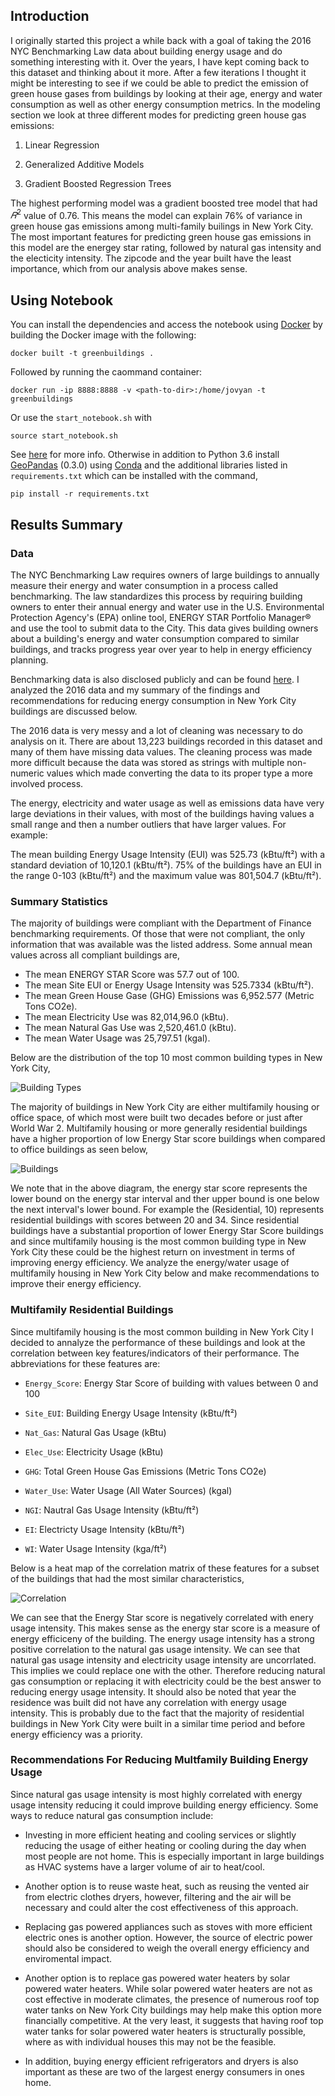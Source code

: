 
## Introduction
I originally started this project a while back with a goal of taking the 2016 NYC Benchmarking Law data about building energy usage and do something interesting with it. Over the years, I have kept coming back to this dataset and thinking about it more. After a few iterations I thought it might be interesting to see if we could be able to predict the emission of green house gases from buildings by looking at their age, energy and water consumption as well as other energy consumption metrics. In the modeling section we look at three different modes for predicting green house gas emissions:

1. Linear Regression

2. Generalized Additive Models

3. Gradient Boosted Regression Trees

The highest performing model was a gradient boosted tree model that had $𝑅^{2}$ value of 0.76. This means the model can explain 76% of variance in green house gas emissions among multi-family builings in New York City. The most important features for predicting green house gas emissions in this model are the energey star rating, followed by natural gas intensity and the electicity intensity. The zipcode and the year built have the least importance, which from our analysis above makes sense.


## Using Notebook

You can install the dependencies and access the notebook using <a href="https://www.docker.com/">Docker</a> by building the Docker image with the following:


	docker built -t greenbuildings .

Followed by running the caommand container:

	docker run -ip 8888:8888 -v <path-to-dir>:/home/jovyan -t greenbuildings

Or use the `start_notebook.sh` with

	source start_notebook.sh


See <a href="https://jupyter-docker-stacks.readthedocs.io/en/latest/index.html">here</a> for more info.  Otherwise in addition to Python 3.6 install <a href="http://geopandas.org/">GeoPandas</a> (0.3.0) using <a href="https://conda.io/en/latest/">Conda</a> and the additional libraries listed in <code>requirements.txt</code> which can be installed with the command,

	pip install -r requirements.txt



## Results Summary

### Data 

The NYC Benchmarking Law requires owners of large buildings to annually measure their energy and water consumption in a process called benchmarking. The law standardizes this process by requiring building owners to enter their annual energy and water use in the U.S. Environmental Protection Agency's (EPA) online tool, ENERGY STAR Portfolio Manager® and use the tool to submit data to the City. This data gives building owners about a building's energy and water consumption compared to similar buildings, and tracks progress year over year to help in energy efficiency planning.

Benchmarking data is also disclosed publicly and can be found <a href="http://www.nyc.gov/html/gbee/html/plan/ll84_scores.shtml">here</a>.  I analyzed the 2016 data and my summary of the findings and recommendations for reducing energy consumption in New York City buildings are discussed below. 

The 2016 data is very messy and a lot of cleaning was necessary to do analysis on it.  There are about 13,223 buildings recorded in this dataset and many of them have missing data values. The cleaning process was made more difficult because the data was stored as strings with multiple non-numeric values which made converting the data to its proper type a more involved process.

The energy, electricity and water usage as well as emissions data have very large deviations in their values, with most of the buildings having values a small range and then a number outliers that have larger values. For example:

The mean building Energy Usage Intensity (EUI) was 525.73 (kBtu/ft²) with a standard deviation of 10,120.1 (kBtu/ft²).  75% of the buildings have an EUI in the range 0-103 (kBtu/ft²) and the maximum value was 801,504.7 (kBtu/ft²).


### Summary Statistics

The majority of buildings were compliant with the Department of Finance benchmarking requirements. Of those that were not compliant, the only information that was available was the listed address. Some annual mean values across all compliant buildings are,
- The mean ENERGY STAR Score was 57.7 out of 100.
- The mean Site EUI or Energy Usage Intensity was 525.7334 (kBtu/ft²).
- The mean Green House Gase (GHG) Emissions was 6,952.577 (Metric Tons CO2e).
- The mean Electricity Use was 82,014,96.0 (kBtu).
- The mean Natural Gas Use was 2,520,461.0 (kBtu).
- The mean Water Usage was 25,797.51 (kgal).


Below are the distribution of the top 10 most common building types in New York City,

![Building Types](images/building_type.png)

The majority of buildings in New York City are either multifamily housing or office space, of which most were built two decades before or just after World War 2. Multifamily housing or more generally residential buildings have a higher proportion of low Energy Star score buildings when compared to office buildings as seen below,

![Buildings](images/Energy_Star.png)

We note that in the above diagram, the energy star score represents the lower bound on the energy star interval and ther upper bound is one below the next interval's lower bound. For example the (Residential, 10) represents residential buildings with scores between 20 and 34. Since residential buildings have a substantial proportion of lower Energy Star Score buildings and since multifamily housing is the most common building type in New York City these could be the highest return on investment in terms of improving energy efficiency. We analyze the energy/water usage of multifamily housing in New York City below and make recommendations to improve their energy efficiency.



### Multifamily Residential Buildings

Since multifamily housing is the most common building in New York City I decided to annalyze the performance of these buildings and look at the correlation between key features/indicators of their performance.  The abbreviations for these features are:

- <code>Energy_Score</code>: Energy Star Score of building with values between 0 and 100

- <code>Site_EUI</code>: Building Energy Usage Intensity (kBtu/ft²) 

- <code>Nat_Gas</code>: Natural Gas Usage (kBtu) 

- <code>Elec_Use</code>: Electricity Usage (kBtu) 

- <code>GHG</code>: Total Green House Gas Emissions (Metric Tons CO2e)
 
- <code>Water_Use</code>: Water Usage (All Water Sources) (kgal) 

- <code>NGI</code>: Nautral Gas Usage Intensity (kBtu/ft²) 

- <code>EI</code>: Electricty Usage Intensity (kBtu/ft²) 

- <code>WI</code>: Water Usage Intensity (kga/ft²)


Below is a heat map of the correlation matrix of these features for a subset of the buildings that had the most similar characteristics,

![Correlation](images/Correlations.png)

We can see that the Energy Star score is negatively correlated with enery usage intensity. This makes sense as the energy star score is a measure of energy efficiceny of the building.  The energy usage intensity has a strong positive correlation to the natural gas usage intensity.  We can see that natural gas usage intensity and electricity usage intensity are uncorrlated.  This implies we could replace one with the other.  Therefore reducing natural gas consumption or replacing it with electricity could be the best answer to reducing energy usage intensity.  It should also be noted that year the residence was built did not have any correlation with energy usage intensity. This is probably due to the fact that the majority of residential buildings in New York City were built in a similar time period and before energy efficiency was a priority.

### Recommendations For Reducing Multfamily Building Energy Usage

Since natural gas usage intensity is most highly correlated with energy usage intensity reducing it could improve building energy efficiency.  Some ways to reduce natural gas consumption include:

- Investing in more efficient heating and cooling services or slightly reducing the usage of either heating or cooling during the day when most people are not home. This is especially important in large buildings as HVAC systems have a larger volume of air to heat/cool.


- Another option is to reuse waste heat, such as reusing the vented air from electric clothes dryers, however, filtering and the air will be necessary and could alter the cost effectiveness of this approach.


- Replacing gas powered appliances such as stoves with more efficient electric ones is another option.  However, the source of electric power should also be considered to weigh the overall energy efficiency and enviromental impact.


- Another option is to replace gas powered water heaters by solar powered water heaters. While solar powered water heaters are not as cost effective in moderate climates, the presence of numerous roof top water tanks on New York City buildings may help make this option more financially competitive.  At the very least, it suggests that having roof top water tanks for solar powered water heaters is structurally possible, where as with individual houses this may not be the feasible.


- In addition, buying energy efficient refrigerators and dryers is also important as these are two of the largest energy consumers in ones home.

